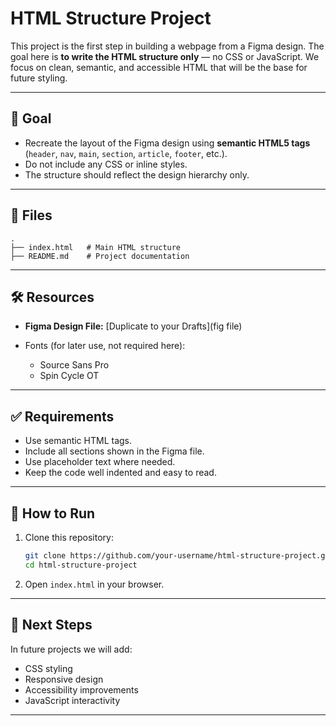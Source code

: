# HTML Structure Project

This project is the first step in building a webpage from a Figma design. The goal here is **to write the HTML structure only** — no CSS or JavaScript. We focus on clean, semantic, and accessible HTML that will be the base for future styling.

---

## 🎯 Goal

* Recreate the layout of the Figma design using **semantic HTML5 tags** (`header`, `nav`, `main`, `section`, `article`, `footer`, etc.).
* Do not include any CSS or inline styles.
* The structure should reflect the design hierarchy only.

---

## 📂 Files

```
.
├── index.html   # Main HTML structure
├── README.md    # Project documentation
```

---

## 🛠️ Resources

* **Figma Design File:** [Duplicate to your Drafts](fig file)
* Fonts (for later use, not required here):

  * Source Sans Pro
  * Spin Cycle OT

---

## ✅ Requirements

* Use semantic HTML tags.
* Include all sections shown in the Figma file.
* Use placeholder text where needed.
* Keep the code well indented and easy to read.

---

## 🚀 How to Run

1. Clone this repository:

   ```bash
   git clone https://github.com/your-username/html-structure-project.git
   cd html-structure-project
   ```
2. Open `index.html` in your browser.

---

## 📌 Next Steps

In future projects we will add:

* CSS styling
* Responsive design
* Accessibility improvements
* JavaScript interactivity

---
